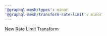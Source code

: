 ```yaml
---
'@graphql-mesh/types': minor
'@graphql-mesh/transform-rate-limit': minor
---
```


New Rate Limit Transform
